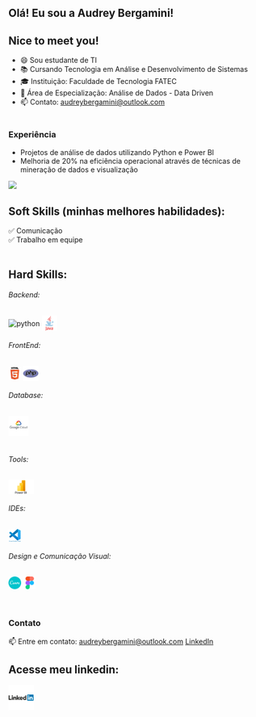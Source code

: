 
## Olá! Eu sou a Audrey Bergamini!
## Nice to meet you!

- 😄 Sou estudante de TI <br>
- 📚 Cursando Tecnologia em Análise e Desenvolvimento de Sistemas <br>
- 🎓 Instituição: Faculdade de Tecnologia FATEC <br>
- 🧙 Área de Especialização: Análise de Dados - Data Driven <br>
- 📫 Contato: audreybergamini@outlook.com <br><br>

### Experiência
- Projetos de análise de dados utilizando Python e Power BI
- Melhoria de 20% na eficiência operacional através de técnicas de mineração de dados e visualização

<div>
  <ahref="https://github.com/AudreyBergamine">
  <img heigh="180em" src="https://github-readme-stats.vercel.app/api?username=AudreyBergamine&show_icons=true&theme=dracula&include_all_commits=true&count_private=true"/>
</div>

## Soft Skills (minhas melhores habilidades): 
✅ Comunicação <br>
✅ Trabalho em equipe <br><br>
  
## Hard Skills: 
<div style="display: inline_block" align="left">
<h6>Backend: </h6>
<img align="center" alt="python" width="5%" src="https://cdn.jsdelivr.net/gh/devicons/devicon/icons/python/python-original.svg"/>    
<img align="center" alt="Java" width="6%" src="https://github.com/devicons/devicon/blob/v2.15.1/icons/java/java-original-wordmark.svg"/>  
</br>
  
<h6>FrontEnd: </h6>
<img align="center" alt="HTML5" width="5%" src="https://github.com/devicons/devicon/blob/v2.15.1/icons/html5/html5-original-wordmark.svg"/>
<img align="center" alt="PHP" width="6%" src="https://github.com/devicons/devicon/blob/v2.15.1/icons/php/php-original.svg"/>
</br>
  
<h6>Database: </h6> 
<img align="center" alt="GoogleCloud" width="8%" src="https://github.com/devicons/devicon/blob/master/icons/googlecloud/googlecloud-original-wordmark.svg"/>
</br></br>
  
<h6>Tools: </h6>
<img align="center" alt="PowerBI" width="10%" src="https://github.com/AudreyBergamine/AudreyBergamine/blob/main/Power-BI-Symbol.png"/>
</br>
  
<h6>IDEs: </h6>
<img align="center" alt="VSCode" width="5%" src="https://github.com/devicons/devicon/blob/master/icons/vscode/vscode-original-wordmark.svg"/>        
</br>

<h6>Design e Comunicação Visual: </h6>
<img align="center" alt="Canva" width="5%" src="https://github.com/devicons/devicon/blob/master/icons/canva/canva-original.svg"/>     
<img align="center" alt="Figma" width="5%" src="https://github.com/devicons/devicon/blob/master/icons/figma/figma-original.svg"/>
</div></br></br>

### Contato
📫 Entre em contato: audreybergamini@outlook.com
[LinkedIn](https://www.linkedin.com/in/audreybergamini/)

## Acesse meu linkedin:
<div style="display: inline_block" align="left">
<a href="https://www.linkedin.com/in/audreybergamini/" target="blank"><img align="center" alt="linkedin" width="10%" src="https://github.com/devicons/devicon/blob/master/icons/linkedin/linkedin-original-wordmark.svg"/>
</div>



<div>
<!--   <a href="https://github.com/AudreyBergamine">
    <img height="180em" src="https://github-readme-stats.vercel.app/api?username=AudreyBergamine&show_icons=true&theme=dracula&include_all_commits=true&count_private=true"/>
    <img height="180em" src="https://github-readme-stats.vercel.app/api/top-langs/?username=AudreyBergamine&layout=compact&langs_count=7&theme=dracula"/>
  </a> -->
</div>

